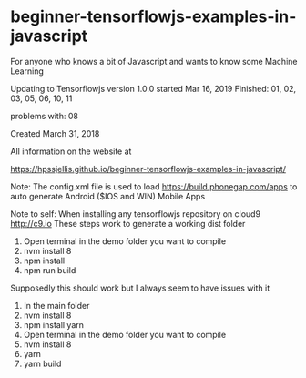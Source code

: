 # beginner-tensorflowjs-examples-in-javascript
For anyone who knows a bit of Javascript and wants to know some Machine Learning


Updating to Tensorflowjs version 1.0.0 started Mar 16, 2019
Finished: 01, 02, 03, 05, 06, 10, 11 



problems with: 08 






Created March 31, 2018


All information on the website at


https://hpssjellis.github.io/beginner-tensorflowjs-examples-in-javascript/


Note: The config.xml file is used to load https://build.phonegap.com/apps to auto generate Android ($IOS and WIN) Mobile Apps

Note to self:
When installing any tensorflowjs repository on cloud9 http://c9.io 
These steps work to generate a working dist folder

1. Open terminal in the demo folder you want to compile
1. nvm install 8
1. npm install
1. npm run build

Supposedly this should work but I always seem to have issues with it

1. In the main folder
1. nvm install 8
1. npm install yarn
1. Open terminal in the demo folder you want to compile
1. nvm install 8
1. yarn
1. yarn build
